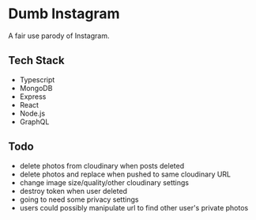 # Dumb Instagram

A fair use parody of Instagram.

## Tech Stack

- Typescript
- MongoDB
- Express
- React
- Node.js
- GraphQL

## Todo

- delete photos from cloudinary when posts deleted
- delete photos and replace when pushed to same cloudinary URL
- change image size/quality/other cloudinary settings
- destroy token when user deleted
- going to need some privacy settings
- users could possibly manipulate url to find other user's private photos
